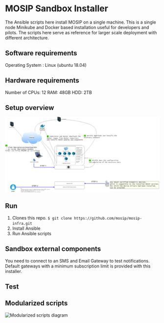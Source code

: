 # MOSIP Sandbox Installer
  
The Ansible scripts here install MOSIP on a single machine. This is a single node Minikube and Docker based installation useful for developers and pilots. The scripts here serve as reference for larger scale deployment with different architecture.

## Software requirements
Operating System : Linux (ubuntu 18.04)

## Hardware requirements
Number of CPUs: 12
RAM: 48GB
HDD: 2TB

## Setup overview
![Component diagram](images/SandboxComponents.jpg)

## Run
1. Clones this repo.
`$ git clone https://github.com/mosip/mosip-infra.git`
1. Install Ansible
1. Run Ansible scripts

## Sandbox external components
You need to connect to an SMS and Email Gateway to test notifications.  Default gateways with a minimum subscription limit is provided with this installer.

## Test

## Modularized scripts   
![Modularized scripts  diagram](_images/modularizedscripts.jpg)
